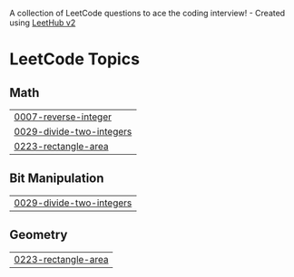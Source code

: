A collection of LeetCode questions to ace the coding interview! - Created using [LeetHub v2](https://github.com/arunbhardwaj/LeetHub-2.0)
<!---LeetCode Topics Start-->
# LeetCode Topics
## Math
|  |
| ------- |
| [0007-reverse-integer](https://github.com/tanmay-37/LeetCode/tree/master/0007-reverse-integer) |
| [0029-divide-two-integers](https://github.com/tanmay-37/LeetCode/tree/master/0029-divide-two-integers) |
| [0223-rectangle-area](https://github.com/tanmay-37/LeetCode/tree/master/0223-rectangle-area) |
## Bit Manipulation
|  |
| ------- |
| [0029-divide-two-integers](https://github.com/tanmay-37/LeetCode/tree/master/0029-divide-two-integers) |
## Geometry
|  |
| ------- |
| [0223-rectangle-area](https://github.com/tanmay-37/LeetCode/tree/master/0223-rectangle-area) |
<!---LeetCode Topics End-->